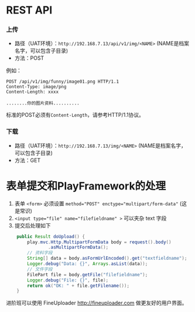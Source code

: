REST API
========

### 上传

* 路径（UAT环境）：`http://192.168.7.13/api/v1/img/<NAME>`  (NAME是档案名字，可以包含子目录)
* 方法：POST

例如：
```
POST /api/v1/img/funny/image01.png HTTP/1.1
Content-Type: image/png
Content-Length: xxxx

........你的图片资料..........
```

标准的POST必须有`Content-Length`，请参考HTTP/1.1协议。

### 下载

* 路径（UAT环境）：`http://192.168.7.13/img/<NAME>`  (NAME是档案名字，可以包含子目录)
* 方法：GET


表单提交和PlayFramework的处理
===========================

1. 表单 `<form>` 必须设置 `method="POST" enctype="multipart/form-data"` (这是常识)
2. `<input type="file" name="filefieldname" >` 可以夹杂 text 字段
3. 提交后处理如下

```java
	public Result doUpload() {
		play.mvc.Http.MultipartFormData body = request().body()
				.asMultipartFormData();
		// 资料字段
		String[] data = body.asFormUrlEncoded().get("textfieldname");
		Logger.debug("Data: {}", Arrays.asList(data));
		// 文件字段
		FilePart file = body.getFile("filefieldname");
		Logger.debug("File: {}", file);
		return ok("OK: " + file.getFilename());
	}
```

进阶班可以使用 FineUploader http://fineuploader.com 做更友好的用户界面。